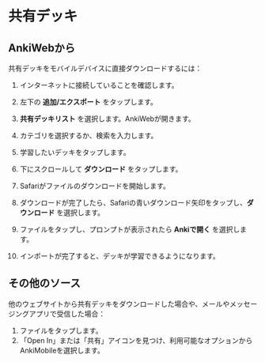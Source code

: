 # 共有デッキ

## AnkiWebから

共有デッキをモバイルデバイスに直接ダウンロードするには：

1. インターネットに接続していることを確認します。

2. 左下の **追加/エクスポート** をタップします。

3. **共有デッキリスト** を選択します。AnkiWebが開きます。

4. カテゴリを選択するか、検索を入力します。

5. 学習したいデッキをタップします。

6. 下にスクロールして **ダウンロード** をタップします。

7. Safariがファイルのダウンロードを開始します。

8. ダウンロードが完了したら、Safariの青いダウンロード矢印をタップし、**ダウンロード** を選択します。

9. ファイルをタップし、プロンプトが表示されたら **Ankiで開く** を選択します。

10. インポートが完了すると、デッキが学習できるようになります。

## その他のソース

他のウェブサイトから共有デッキをダウンロードした場合や、メールやメッセージングアプリで受信した場合：

1. ファイルをタップします。
2. 「Open In」または「共有」アイコンを見つけ、利用可能なオプションからAnkiMobileを選択します。